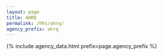 ```yaml
---
layout: page
title: AHRQ
permalink: /hhs/ahrq/
agency_prefix: ahrq
---
```

<!-- Tell app.js which files to load -->
<script>window.__AGENCY_PREFIX__ = 'ahrq';</script>
{% include agency_data.html prefix=page.agency_prefix %}
